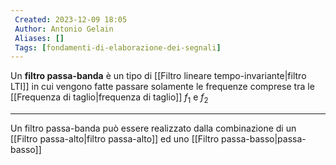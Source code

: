 ```yaml
---
 Created: 2023-12-09 18:05
 Author: Antonio Gelain
 Aliases: []
 Tags: [fondamenti-di-elaborazione-dei-segnali]
---
```


Un **filtro passa-banda** è un tipo di [[Filtro lineare tempo-invariante|filtro LTI]] in cui vengono fatte passare solamente le frequenze comprese tra le [[Frequenza di taglio|frequenza di taglio]] $f_{1}$ e $f_{2}$

---

Un filtro passa-banda può essere realizzato dalla combinazione di un [[Filtro passa-alto|filtro passa-alto]] ed uno [[Filtro passa-basso|passa-basso]]